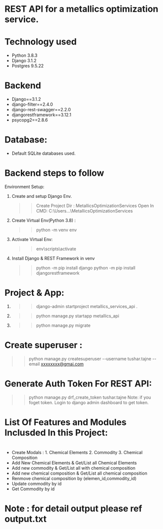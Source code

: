 # REST API for a metallics optimization service.

# Technology used
  - Python 3.8.3
  - Django 3.1.2
  - Postgres 9.5.22

# Backend
  - Django==3.1.2
  - django-filter==2.4.0
  - django-rest-swagger==2.2.0
  - djangorestframework==3.12.1
  - psycopg2==2.8.6

# Database:
  - Default SQLite databases used.
  
# Backend steps to follow
Environment Setup:
  1. Create and setup Django Env.
      >> Create Project Dir : MetallicsOptimizationServices
      >> Open In CMD: C:\Users\...\MetallicsOptimizationServices
  2. Create Virtual Env(Python 3.8) : 
      >> python -m venv env
  3. Activate Virtual Env:
      >> env\scripts\activate
  4. Install Django & REST Framework in venv
      >> python -m pip install django
      >> python -m pip install djangorestframework
    
# Project & App:
  1.  >> django-admin startproject metallics_services_api .
  2.  >> python manage.py startapp metallics_api
  3.  >> python manage.py migrate

# Create superuser :
  >> python manage.py createsuperuser --username tushar.tajne --email xxxxxxxx@gmai.com

# Generate Auth Token For REST API:
  >> python manage.py drf_create_token tushar.tajne
  Note: if you foget token. Login to django admin dashboard to get token. 

# ###############################
# List Of Features and Modules Inclusded In this Project:
# ###############################

  - Create Modals : 1. Chemical Elements 2. Commodity 3. Chemical Composition
  - Add New Chemical Elements & Get/List all Chemical Elements
  - Add new commodity & Get/List all with chemical composition
  - Add new chemical composition & Get/List all chemical composition
  - Renmove chemical composition by (elemen_id,commodity_id)
  - Update commodity by id
  - Get Commodity by id

# Note : for detail output please ref output.txt
